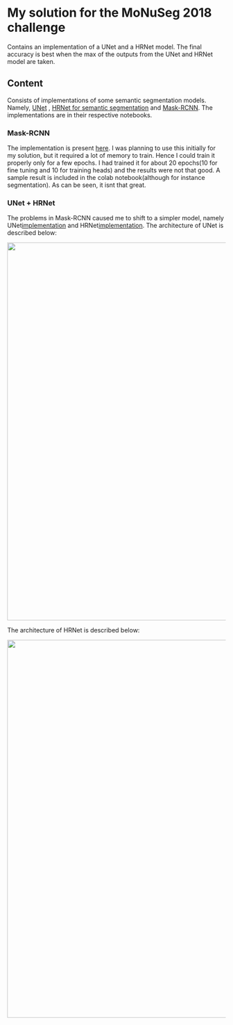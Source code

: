 # My solution for the MoNuSeg 2018 challenge
Contains an implementation of a UNet and a HRNet model. The final accuracy is best when the max of the outputs from the UNet and HRNet model are taken.

## Content
Consists of implementations of some semantic segmentation models. Namely, [UNet](https://arxiv.org/pdf/1505.04597.pdf) , [HRNet for semantic segmentation](https://arxiv.org/abs/1908.07919) and [Mask-RCNN](https://arxiv.org/abs/1703.06870). The implementations are in their respective notebooks.

### Mask-RCNN
The implementation is present [here](https://github.com/advaitkumar3107/MoNuSeg/blob/master/mask_rcnn/mask_rcnn.ipynb). I was planning to use this initially for my solution, but it required a lot of memory to train. Hence I could train it properly only for a few epochs. I had trained it for about 20 epochs(10 for fine tuning and 10 for training heads) and the results were not that good. A sample result is included in the colab notebook(although for instance segmentation). As can be seen, it isnt that great.

### UNet + HRNet
The problems in Mask-RCNN caused me to shift to a simpler model, namely UNet[implementation](https://github.com/advaitkumar3107/MoNuSeg/blob/master/solution/unet_segmentation.ipynb) and HRNet[implementation](https://github.com/advaitkumar3107/MoNuSeg/blob/master/solution/HRNet_segmentation.ipynb). The architecture of UNet is described below:

<p align='center'>  
  <img src='https://github.com/advaitkumar3107/MoNuSeg/blob/master/unet_architecture.png' width='870'/>
</p>

The architecture of HRNet is described below:

<p align='center'>  
  <img src='https://github.com/advaitkumar3107/MoNuSeg/blob/master/hrnet_architecture.png' width='870'/>
</p>

